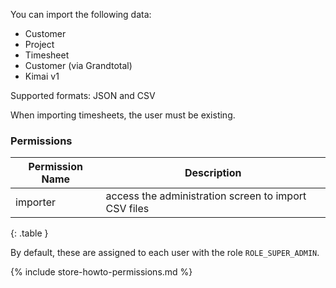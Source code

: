 
You can import the following data:

- Customer
- Project
- Timesheet
- Customer (via Grandtotal)
- Kimai v1

Supported formats: JSON and CSV

When importing timesheets, the user must be existing.

### Permissions

| Permission Name | Description                                           |
|-----------------|-------------------------------------------------------|
| importer        | access the administration screen to import CSV files  |
{: .table }

By default, these are assigned to each user with the role `ROLE_SUPER_ADMIN`.

{% include store-howto-permissions.md %}
